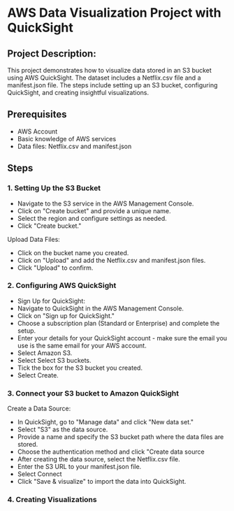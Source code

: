 # AWS Data Visualization Project with QuickSight

## Project Description:
This project demonstrates how to visualize data stored in an S3 bucket using AWS QuickSight. The dataset includes a Netflix.csv file and a manifest.json file. The steps include setting up an S3 bucket, configuring QuickSight, and creating insightful visualizations.

## Prerequisites
* AWS Account
* Basic knowledge of AWS services
* Data files: Netflix.csv and manifest.json

## Steps

### 1. Setting Up the S3 Bucket
* Navigate to the S3 service in the AWS Management Console.
* Click on "Create bucket" and provide a unique name.
* Select the region and configure settings as needed.
* Click "Create bucket."

Upload Data Files:
* Click on the bucket name you created.
* Click on "Upload" and add the Netflix.csv and manifest.json files.
* Click "Upload" to confirm.

### 2. Configuring AWS QuickSight
* Sign Up for QuickSight:
* Navigate to QuickSight in the AWS Management Console.
* Click on "Sign up for QuickSight."
* Choose a subscription plan (Standard or Enterprise) and complete the setup.
* Enter your details for your QuickSight account - make sure the email you use is the same email for your AWS account.
* Select Amazon S3.
* Select Select S3 buckets.
* Tick the box for the S3 bucket you created.
* Select Create.

### 3. Connect your S3 bucket to Amazon QuickSight

Create a Data Source:
* In QuickSight, go to "Manage data" and click "New data set."
* Select "S3" as the data source.
* Provide a name and specify the S3 bucket path where the data files are stored.
* Choose the authentication method and click "Create data source
* After creating the data source, select the Netflix.csv file.
* Enter the S3 URL to your manifest.json file.
* Select Connect
* Click "Save & visualize" to import the data into QuickSight.

### 4. Creating Visualizations
